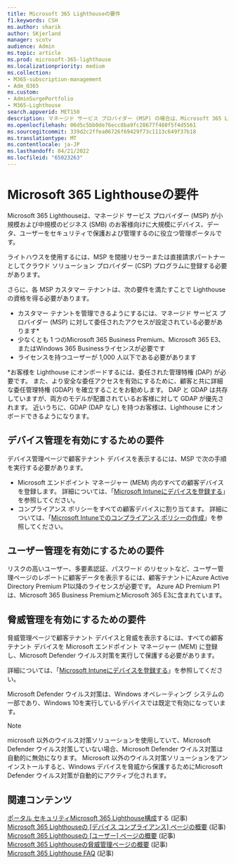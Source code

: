 ```yaml
---
title: Microsoft 365 Lighthouseの要件
f1.keywords: CSH
ms.author: sharik
author: SKjerland
manager: scotv
audience: Admin
ms.topic: article
ms.prod: microsoft-365-lighthouse
ms.localizationpriority: medium
ms.collection:
- M365-subscription-management
- Adm_O365
ms.custom:
- AdminSurgePortfolio
- M365-Lighthouse
search.appverid: MET150
description: マネージド サービス プロバイダー (MSP) の場合は、Microsoft 365 Lighthouseを使用するための要件の一覧を取得します。
ms.openlocfilehash: 06d5c5bb0de76ecc8ba9fc28677f480f5f4d5561
ms.sourcegitcommit: 339d2c2ffea06726f69429f73c1113c649f37b18
ms.translationtype: MT
ms.contentlocale: ja-JP
ms.lasthandoff: 04/21/2022
ms.locfileid: "65023263"
---
```

# <a name="requirements-for-microsoft-365-lighthouse"></a>Microsoft 365 Lighthouseの要件

Microsoft 365 Lighthouseは、マネージド サービス プロバイダー (MSP) が小規模および中規模のビジネス (SMB) のお客様向けに大規模にデバイス、データ、ユーザーをセキュリティで保護および管理するのに役立つ管理ポータルです。

ライトハウスを使用するには、MSP を間接リセラーまたは直接請求パートナーとしてクラウド ソリューション プロバイダー (CSP) プログラムに登録する必要があります。

さらに、各 MSP カスタマー テナントは、次の要件を満たすことで Lighthouse の資格を得る必要があります。

- カスタマー テナントを管理できるようにするには、マネージド サービス プロバイダー (MSP) に対して委任されたアクセスが設定されている必要があります*
- 少なくとも 1 つのMicrosoft 365 Business Premium、Microsoft 365 E3、またはWindows 365 Businessライセンスが必要です
- ライセンスを持つユーザーが 1,000 人以下である必要があります

*お客様を Lighthouse にオンボードするには、委任された管理特権 (DAP) が必要です。 また、より安全な委任アクセスを有効にするために、顧客と共に詳細な委任管理特権 (GDAP) を確立することをお勧めします。 DAP と GDAP は共存していますが、両方のモデルが配置されているお客様に対して GDAP が優先されます。 近いうちに、GDAP (DAP なし) を持つお客様は、Lighthouse にオンボードできるようになります。

## <a name="requirements-for-enabling-device-management"></a>デバイス管理を有効にするための要件

デバイス管理ページで顧客テナント デバイスを表示するには、MSP で次の手順を実行する必要があります。

- Microsoft エンドポイント マネージャー (MEM) 内のすべての顧客デバイスを登録します。 詳細については、「[Microsoft Intuneにデバイスを登録する](/mem/intune/enrollment/)」を参照してください。
- コンプライアンス ポリシーをすべての顧客デバイスに割り当てます。 詳細については、「[Microsoft Intuneでのコンプライアンス ポリシーの作成](/mem/intune/protect/create-compliance-policy)」を参照してください。

## <a name="requirements-for-enabling-user-management"></a>ユーザー管理を有効にするための要件

リスクの高いユーザー、多要素認証、パスワード のリセットなど、ユーザー管理ページのレポートに顧客データを表示するには、顧客テナントにAzure Active Directory Premium P1以降のライセンスが必要です。 Azure AD Premium P1は、Microsoft 365 Business PremiumとMicrosoft 365 E3に含まれています。

## <a name="requirements-for-enabling-threat-management"></a>脅威管理を有効にするための要件

脅威管理ページで顧客テナント デバイスと脅威を表示するには、すべての顧客テナント デバイスを Microsoft エンドポイント マネージャー (MEM) に登録し、Microsoft Defender ウイルス対策を実行して保護する必要があります。

詳細については、「[Microsoft Intuneにデバイスを登録する](/mem/intune/enrollment/)」を参照してください。

Microsoft Defender ウイルス対策は、Windows オペレーティング システムの一部であり、Windows 10を実行しているデバイスでは既定で有効になっています。

> [!NOTE]
> microsoft 以外のウイルス対策ソリューションを使用していて、Microsoft Defender ウイルス対策していない場合、Microsoft Defender ウイルス対策は自動的に無効になります。 Microsoft 以外のウイルス対策ソリューションをアンインストールすると、Windows デバイスを脅威から保護するためにMicrosoft Defender ウイルス対策が自動的にアクティブ化されます。

## <a name="related-content"></a>関連コンテンツ

[ポータル セキュリティMicrosoft 365 Lighthouse構成](m365-lighthouse-configure-portal-security.md)する (記事)\
[Microsoft 365 Lighthouseの [デバイス コンプライアンス] ページの概要](m365-lighthouse-device-compliance-page-overview.md) (記事)\
[Microsoft 365 Lighthouseの [ユーザー] ページの概要](m365-lighthouse-users-page-overview.md) (記事)\
[Microsoft 365 Lighthouseの脅威管理ページの概要](m365-lighthouse-threat-management-page-overview.md) (記事)\
[Microsoft 365 Lighthouse FAQ](m365-lighthouse-faq.yml) (記事)
